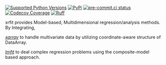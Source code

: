 [![Supported Python Versions](https://img.shields.io/pypi/pyversions/xrfit?logo=python&logoColor=white)](https://pypi.org/project/xrfit/)
[![PyPi](https://img.shields.io/pypi/v/xrfit?logo=pypi&logoColor=white)](https://pypi.org/project/xrfit/)
[![pre-commit.ci status](https://results.pre-commit.ci/badge/github/mgjho/xrfit/main.svg)](https://results.pre-commit.ci/latest/github/mgjho/xrfit/main)
[![Codecov Coverage](https://img.shields.io/codecov/c/github/mgjho/xrfit?logo=codecov&logoColor=white)](https://codecov.io/gh/mgjho/xrfit)
[![Ruff](https://img.shields.io/endpoint?url=https://raw.githubusercontent.com/astral-sh/ruff/main/assets/badge/v2.json)](https://github.com/astral-sh/ruff)

xrfit provides Model-based, Multidimensional regression/analysis methods. By Integrating,

[*xarray*](https://xarray.pydata.org/) to handle multivariate data by utilizing coordinate-aware structure of DataArray.

[*lmfit*](https://lmfit.github.io/lmfit-py/) to deal complex regression problems using the composite-model based approach.


